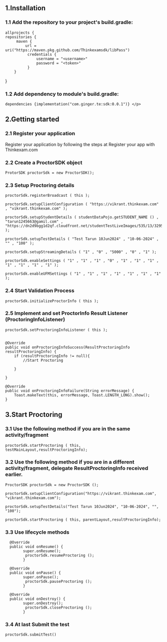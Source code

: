 <!DOCTYPE html>
<html>
<body>

<h2> 1.Installation</h2>
<h3>1.1 Add the repository to your project's build.gradle:</h3>
<p>
    
    allprojects {
    repositories {
         maven {   
             url = uri("https://maven.pkg.github.com/Thinkexamsdk/libPass")
              credentials {
                  username = "<username>"
                  password = "<token>"
              }
        }
  
}</p>

<h3>1.2 Add dependency to module's build.gradle:</h3>
<p>
    
    dependencies {implementation("com.ginger.te:sdk:0.0.1")} </p>

<h2> 2.Getting started</h2>
<h3> 2.1 Register your application </h3>
<p>Register your application by following the steps at Register your app with Thinkexam.com
</p>

<h3> 2.2 Create a ProctorSDK object </h3>
<p>
            
    ProtorSDK proctorSdk = new ProctorSDK();
</p>

<h3> 2.3 Setup Proctoring details </h3>
<p>           
             
    proctorSdk.registerBroadcast ( this );
    
    proctorSdk.setupClientConfiguration ( "https://vikrant.thinkexam.com" , "vikrant.thinkexam.com" );

    proctorSdk.setupStudentDetails ( studentDataPojo.getSTUDENT_NAME () , "tarun1245663@gamil.com" , "https://dn2d9bgg1d2qf.cloudfront.net/studentTestLiveImages/535/13/32956902/1/13_1714634403903.png" );
    
    proctorSdk.setupTestDetails ( "Test Tarun 10Jun2024" , "10-06-2024" , "" , "100" );
    
    proctorSdk.setupStreamingDetails ( "1" , "0" , "5000" , "0" , "1" );
    
    proctorSdk.enableSettings ( "1" , "1" , "1" , "0" , "1" , "1" , "1" , "1" , "1" , "1" , "1" );
    
    proctorSdk.enableUFMSettings ( "1" , "1" , "1" , "1" , "1" , "1" , "1" );
</p>

<h3> 2.4 Start Validation Process </h3>
<p>
    
    proctorSdk.initializeProctorInfo ( this );
</p>

<h3> 2.5 Implement and set ProctorInfo Result Listener (ProctoringInfoListener) </h3>
<p>
    
    proctorSdk.setProctoringInfoListener ( this );
            
             
    @Override
    public void onProctoringInfoSuccess(ResultProctoringInfo resultProctoringInfo) {
        if (resultProctoringInfo != null){
            //Start Proctoring
          
        }

    }

    @Override
    public void onProctoringInfoFailure(String errorMessage) {
        Toast.makeText(this, errorMessage, Toast.LENGTH_LONG).show();
    }
</p>
<h2> 3.Start Proctoring</h2>
<h3> 3.1 Use the following method if you are in the same activity/fragment </h3>
<p> 
        
    proctorSdk.startProctoring ( this, testMainLayout,resultProctoringInfo);
</p>
<h3> 3.2 Use the following method if you are in a different activity/fragment, delegate ResultProctoringInfo received earlier. </h3>
<p>         
    
    ProctorSDK proctorSdk = new ProctorSDK ();
    
    proctorSdk.setupClientConfiguration("https://vikrant.thinkexam.com", "vikrant.thinkexam.com");
    
    proctorSdk.setupTestDetails("Test Tarun 10Jun2024", "10-06-2024", "", "100");
    
    proctorSdk.startProctoring ( this, parentLayout,resultProctoringInfo);
</p>
<h3> 3.3 Use lifecycle methods </h3>
<p> 
    
      @Override
      public void onResume() {
            super.onResume();
             proctorSdk.resumeProctoring ();
            }
            
      @Override
      public void onPause() {
            super.onPause();
             proctorSdk.pauseProctoring ();
            }
    
      @Override
      public void onDestroy() {
            super.onDestroy();
             proctorSdk.closeProctoring ();
            }
</p>

<h3> 3.4 At last Submit the test </h3>
<p>
    
    proctorSdk.submitTest()
</p>

</body>
</html>
